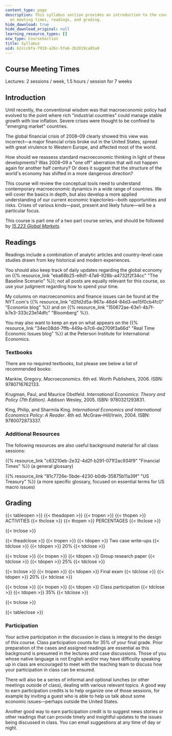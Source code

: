 ```yaml
---
content_type: page
description: This syllabus section provides an introduction to the course and information
  on meeting times, readings, and grading.
hide_download: true
hide_download_original: null
learning_resource_types: []
ocw_type: CourseSection
title: Syllabus
uid: 62ccc6fa-7918-a26c-5fe6-2b2819ca85a9
---
```


Course Meeting Times
--------------------

Lectures: 2 sessions / week, 1.5 hours / session for 7 weeks

Introduction
------------

Until recently, the conventional wisdom was that macroeconomic policy had evolved to the point where rich "industrial countries" could manage stable growth with low inflation. Severe crises were thought to be confined to "emerging market" countries.

The global financial crisis of 2008–09 clearly showed this view was incorrect—a major financial crisis broke out in the United States, spread with great virulence to Western Europe, and affected most of the world.

How should we reassess standard macroeconomic thinking in light of these developments? Was 2008–09 a "one off" aberration that will not happen again for another half century? Or does it suggest that the structure of the world's economy has shifted in a more dangerous direction?

This course will review the conceptual tools need to understand contemporary macroeconomic dynamics in a wide range of countries. We will cover the basics in depth, but also develop a more applied understanding of our current economic trajectories—both opportunities and risks. Crises of various kinds—past, present and likely future—will be a particular focus.

This course is part one of a two part course series, and should be followed by _[15.223 Global Markets](/courses/15-223-global-markets-national-politics-and-the-competitive-advantage-of-firms-fall-2011)._

Readings
--------

Readings include a combination of analytic articles and country–level case studies drawn from key historical and modern experiences.

You should also keep track of daily updates regarding the global economy on {{% resource_link "eba68b25-e8d1-47a6-928b-a4732f2f34cc" "The Baseline Scenario" %}}; not all posts are equally relevant for this course, so use your judgment regarding how to spend your time.

My columns on macroeconomics and finance issues can be found at the NYT.com's {{% resource_link "d2fd2d5a-967a-46d4-84d3-ee15f0cb4fc0" "Economix blog" %}} and on {{% resource_link "150672ae-63e1-4b7f-b7e3-333c23e14dfc" "Bloomberg" %}}.

You may also want to keep an eye on what appears on the {{% resource_link "34ec08dd-7ffb-449a-b7c6-de2709f3a66d" "Real Time Economic Issues blog" %}} at the Peterson Institute for International Economics.

### Textbooks

There are no required textbooks, but please see below a list of recommended books:

Mankiw, Gregory. _Macroeconomics_. 6th ed. Worth Publishers, 2006. ISBN: 9780716762133.

Krugman, Paul, and Maurice Obstfeld. _International Economics: Theory and Policy (7th Edition)_. Addison Wesley, 2005. ISBN: 9780321293831.

King, Philip, and Sharmila King. _International Economics and International Economics Policy: A Reader_. 4th ed. McGraw–Hill/Irwin, 2004. ISBN: 9780072873337.

### Additional Resources

The following resources are also useful background material for all class sessions:

{{% resource_link "c63210eb-2e32-4d2f-b291-071f2ac934f9" "Financial Times" %}} (a general glossary)

{{% resource_link "81c7726e-5bde-4230-b0db-35875b11a39f" "US Treasury" %}} (a more specific glossary, focused on essential terms for US macro issues)

Grading
-------

{{< tableopen >}}
{{< theadopen >}}
{{< tropen >}}
{{< thopen >}}
ACTIVITIES
{{< thclose >}}
{{< thopen >}}
PERCENTAGES
{{< thclose >}}

{{< trclose >}}

{{< theadclose >}}
{{< tropen >}}
{{< tdopen >}}
Two case write–ups
{{< tdclose >}}
{{< tdopen >}}
20%
{{< tdclose >}}

{{< trclose >}}
{{< tropen >}}
{{< tdopen >}}
Group research paper
{{< tdclose >}}
{{< tdopen >}}
25%
{{< tdclose >}}

{{< trclose >}}
{{< tropen >}}
{{< tdopen >}}
Final exam
{{< tdclose >}}
{{< tdopen >}}
20%
{{< tdclose >}}

{{< trclose >}}
{{< tropen >}}
{{< tdopen >}}
Class participation
{{< tdclose >}}
{{< tdopen >}}
35%
{{< tdclose >}}

{{< trclose >}}

{{< tableclose >}}

### Participation

Your active participation in the discussion in class is integral to the design of this course. Class participation counts for 35% of your final grade. Prior preparation of the cases and assigned readings are essential as this background is presumed in the lectures and case discussions. Those of you whose native language is not English and/or may have difficulty speaking up in class are encouraged to meet with the teaching team to discuss how your participation in class can be ensured.

There will also be a series of informal and optional lunches (or other meetings outside of class), dealing with various relevant topics. A good way to earn participation credits is to help organize one of those sessions, for example by inviting a guest who is able to help us talk about some economic issues—perhaps outside the United States.

Another good way to earn participation credit is to suggest news stories or other readings that can provide timely and insightful updates to the issues being discussed in class. You can email suggestions at any time of day or night.